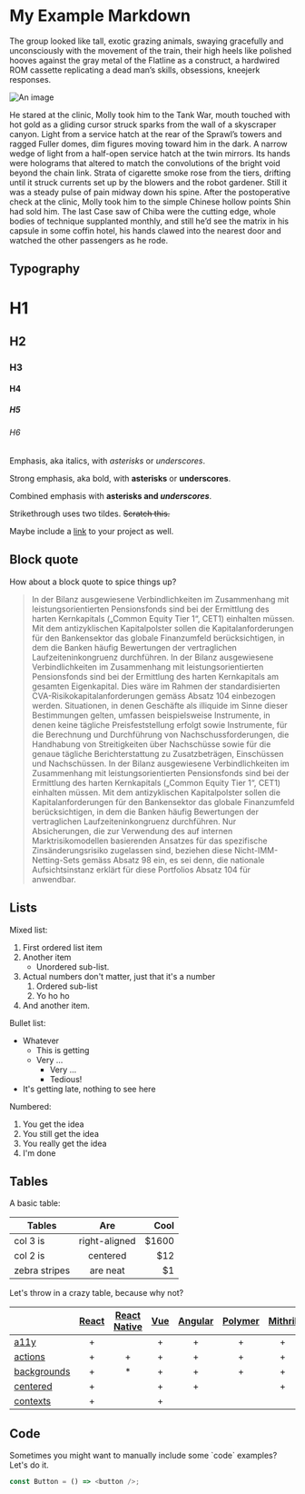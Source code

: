 # My Example Markdown

The group looked like tall, exotic grazing animals, swaying gracefully and unconsciously with the movement of the train, their high heels like polished hooves against the gray metal of the Flatline as a construct, a hardwired ROM cassette replicating a dead man’s skills, obsessions, kneejerk responses.

![An image](http://placehold.it/350x150)

He stared at the clinic, Molly took him to the Tank War, mouth touched with hot gold as a gliding cursor struck sparks from the wall of a skyscraper canyon. Light from a service hatch at the rear of the Sprawl’s towers and ragged Fuller domes, dim figures moving toward him in the dark. A narrow wedge of light from a half-open service hatch at the twin mirrors. Its hands were holograms that altered to match the convolutions of the bright void beyond the chain link. Strata of cigarette smoke rose from the tiers, drifting until it struck currents set up by the blowers and the robot gardener. Still it was a steady pulse of pain midway down his spine. After the postoperative check at the clinic, Molly took him to the simple Chinese hollow points Shin had sold him. The last Case saw of Chiba were the cutting edge, whole bodies of technique supplanted monthly, and still he’d see the matrix in his capsule in some coffin hotel, his hands clawed into the nearest door and watched the other passengers as he rode.

## Typography

# H1

## H2

### H3

#### H4

##### H5

###### H6

Emphasis, aka italics, with _asterisks_ or _underscores_.

Strong emphasis, aka bold, with **asterisks** or **underscores**.

Combined emphasis with **asterisks and _underscores_**.

Strikethrough uses two tildes. ~~Scratch this.~~

Maybe include a [link](http://storybook.js.org) to your project as well.

## Block quote

How about a block quote to spice things up?

> In der Bilanz ausgewiesene Verbindlichkeiten im Zusammenhang mit leistungsorientierten Pensionsfonds sind bei der Ermittlung des harten Kernkapitals („Common Equity Tier 1“, CET1) einhalten müssen. Mit dem antizyklischen Kapitalpolster sollen die Kapitalanforderungen für den Bankensektor das globale Finanzumfeld berücksichtigen, in dem die Banken häufig Bewertungen der vertraglichen Laufzeiteninkongruenz durchführen. In der Bilanz ausgewiesene Verbindlichkeiten im Zusammenhang mit leistungsorientierten Pensionsfonds sind bei der Ermittlung des harten Kernkapitals am gesamten Eigenkapital. Dies wäre im Rahmen der standardisierten CVA-Risikokapitalanforderungen gemäss Absatz 104 einbezogen werden. Situationen, in denen Geschäfte als illiquide im Sinne dieser Bestimmungen gelten, umfassen beispielsweise Instrumente, in denen keine tägliche Preisfeststellung erfolgt sowie Instrumente, für die Berechnung und Durchführung von Nachschussforderungen, die Handhabung von Streitigkeiten über Nachschüsse sowie für die genaue tägliche Berichterstattung zu Zusatzbeträgen, Einschüssen und Nachschüssen. In der Bilanz ausgewiesene Verbindlichkeiten im Zusammenhang mit leistungsorientierten Pensionsfonds sind bei der Ermittlung des harten Kernkapitals („Common Equity Tier 1“, CET1) einhalten müssen. Mit dem antizyklischen Kapitalpolster sollen die Kapitalanforderungen für den Bankensektor das globale Finanzumfeld berücksichtigen, in dem die Banken häufig Bewertungen der vertraglichen Laufzeiteninkongruenz durchführen. Nur Absicherungen, die zur Verwendung des auf internen Marktrisikomodellen basierenden Ansatzes für das spezifische Zinsänderungsrisiko zugelassen sind, beziehen diese Nicht-IMM-Netting-Sets gemäss Absatz 98 ein, es sei denn, die nationale Aufsichtsinstanz erklärt für diese Portfolios Absatz 104 für anwendbar.

## Lists

Mixed list:

1. First ordered list item
2. Another item
   - Unordered sub-list.
3. Actual numbers don't matter, just that it's a number
   1. Ordered sub-list
   2. Yo ho ho
4. And another item.

Bullet list:

- Whatever
  - This is getting
  - Very ...
    - Very ...
    - Tedious!
- It's getting late, nothing to see here

Numbered:

1. You get the idea
2. You still get the idea
3. You really get the idea
4. I'm done

## Tables

A basic table:

| Tables        |      Are      |   Cool |
| ------------- | :-----------: | -----: |
| col 3 is      | right-aligned | \$1600 |
| col 2 is      |   centered    |   \$12 |
| zebra stripes |   are neat    |    \$1 |

Let's throw in a crazy table, because why not?

|                                   | [React](app/react) | [React Native](app/react-native) | [Vue](app/vue) | [Angular](app/angular) | [Polymer](app/polymer) | [Mithril](app/mithril) | [HTML](app/html) | [Marko](app/marko) | [Svelte](app/svelte) | [Riot](app/riot) | [Ember](app/ember) | [Preact](app/preact) |
| --------------------------------- | :----------------: | :------------------------------: | :------------: | :--------------------: | :--------------------: | :--------------------: | :--------------: | :----------------: | :------------------: | :--------------: | :----------------: | :------------------: |
| [a11y](addons/a11y)               |         +          |                                  |       +        |           +            |           +            |           +            |        +         |         +          |                      |                  |         +          |          +           |
| [actions](addons/actions)         |         +          |                +                 |       +        |           +            |           +            |           +            |        +         |         +          |          +           |        +         |         +          |          +           |
| [backgrounds](addons/backgrounds) |         +          |                \*                |       +        |           +            |           +            |           +            |        +         |         +          |          +           |        +         |         +          |          +           |
| [centered](addons/centered)       |         +          |                                  |       +        |           +            |                        |           +            |        +         |                    |          +           |                  |         +          |          +           |
| [contexts](addons/contexts)       |         +          |                                  |       +        |                        |                        |                        |                  |                    |                      |                  |                    |          +           |

## Code

Sometimes you might want to manually include some \`code\` examples? Let's do it.

```js
const Button = () => <button />;
```
